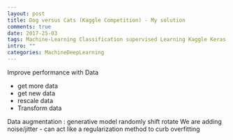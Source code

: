 ```yaml
---
layout: post
title: Dog versus Cats (Kaggle Competition) - My solution
comments: true
date: 2017-25-03
tags: Machine-Learning Classification supervised Learning Kaggle Keras sk-learn
intro: ""
categories: MachineDeepLearning
---
```



Improve performance with Data
* get more data
* get new data
* rescale data
* Transform data


Data augmentation : generative model randomly shift rotate
We are adding noise/jitter - can act like a regularization method to curb overfitting